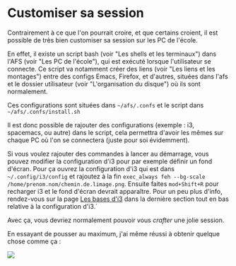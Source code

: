 # Customiser sa session

Contrairement à ce que l'on pourrait croire, et que certains croient, il est possible de très bien customiser sa session sur les PC de l'école.

En effet, il existe un script bash (voir "Les shells et les terminaux") dans l'AFS (voir "Les PC de l'école"), qui est exécuté lorsque l'utilisateur se connecte. Ce script
va notamment créer des liens (voir "Les liens et les montages") entre des configs Emacs, Firefox, et d'autres, situées dans l'afs et le dossier utilisateur (voir "L'organisation du
disque") où ils sont normalement.

Ces configurations sont situées dans `~/afs/.confs` et le script dans `~/afs/.confs/install.sh`

Il est donc possible de rajouter des configurations (exemple : i3, spacemacs, ou autre) dans le script, cela permettra d'avoir les mêmes sur chaque PC où l'on se connectera (juste pour soi évidemment).

Si vous voulez rajouter des commandes à lancer au démarrage, vous pouvez modifier la configuration d'i3 pour par exemple définir un fond d'écran. Pour ça ouvrez la configuration d'i3 qui est dans `~/.config/i3/config` et rajoutez à la fin `exec_always feh --bg-scale /home/prenom.nom/chemin.de.limage.png`. Ensuite faites `mod+Shift+R` pour recharger i3 et le fond d'écran devrait apparaître. Pour un peu plus d'info, rendez-vous sur la page [Les bases d'i3](pc-02) dans la dernière section tout en bas relative à la configuration d'i3.`

Avec ça, vous devriez normalement pouvoir vous _crafter_ une jolie session.

En essayant de pousser au maximum, j'ai même réussi à obtenir quelque chose comme ça :

![](https://api.epita.litarvan.com/images/pc-01_1.png)
